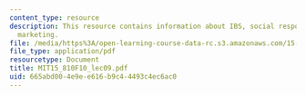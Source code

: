 ```yaml
---
content_type: resource
description: This resource contains information about IBS, social responsibility and
  marketing.
file: /media/https%3A/open-learning-course-data-rc.s3.amazonaws.com/15-810-marketing-management-fall-2010/665abd004e9ee616b9c44493c4ec6ac0_MIT15_810F10_lec09.pdf
file_type: application/pdf
resourcetype: Document
title: MIT15_810F10_lec09.pdf
uid: 665abd00-4e9e-e616-b9c4-4493c4ec6ac0
---
```

